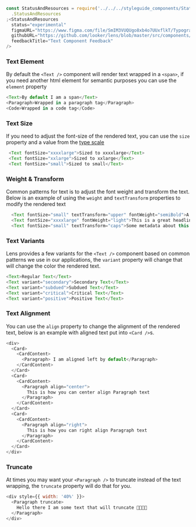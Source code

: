 ```js noeditor
const StatusAndResources = require('../../../styleguide_components/StatusAndResources')
  .StatusAndResources
;<StatusAndResources
  status="experimental"
  figmaURL="https://www.figma.com/file/SmIM3VUQUgo8xb4o7UUxflkT/Typography"
  githubURL="https://github.com/looker/lens/blob/master/src/components/Text/Text.tsx"
  feedbackTitle="Text Component Feedback"
/>
```

### Text Element

By default the `<Text />` component will render text wrapped in a `<span>`, if you need another html element for semantic purposes you can use the `element` property

```js
<Text>By default I am a span</Text>
<Paragraph>Wrapped in a paragraph tag</Paragraph>
<Code>Wrapped in a code tag</Code>
```

<div class="doc-section-divider"></div>

### Text Size

If you need to adjust the font-size of the rendered text, you can use the `size` property and a value from the [type scale](/#!/Typography)

```js
 <Text fontSize="xxxxlarge">Sized to xxxxlarge</Text>
 <Text fontSize="xxlarge">Sized to xxlarge</Text>
 <Text fontSize="small">Sized to small</Text>
```

<div class="doc-section-divider"></div>

### Weight & Transform

Common patterns for text is to adjust the font weight and transform the text. Below is an example of using the `weight` and `textTransform` properties to modify the rendered text

```js
  <Text fontSize="small" textTransform="upper" fontWeight="semiBold">A great story</Text>
  <Text fontSize="xxxxlarge" fontWeight="light">This is a great headline</Text>
  <Text fontSize="small" textTransform="caps">Some metadata about this story</Text>
```

<div class="doc-section-divider"></div>

### Text Variants

Lens provides a few variants for the `<Text />` component based on common patterns we use in our applications, the `variant` property will change that will change the color the rendered text.

```js
<Text>Regular Text</Text>
<Text variant="secondary">Secondary Text</Text>
<Text variant="subdued">Subdued Text</Text>
<Text variant="critical">Critical Text</Text>
<Text variant="positive">Positive Text</Text>
```

<div class="doc-section-divider"></div>

### Text Alignment

You can use the `align` property to change the alignment of the rendered text, below is an example with aligned text put into `<Card />`s.

```js
<div>
  <Card>
    <CardContent>
      <Paragraph> I am aligned left by default</Paragraph>
    </CardContent>
  </Card>
  <Card>
    <CardContent>
      <Paragraph align="center">
        This is how you can center align Paragraph text
      </Paragraph>
    </CardContent>
  </Card>
  <Card>
    <CardContent>
      <Paragraph align="right">
        This is how you can right align Paragraph text
      </Paragraph>
    </CardContent>
  </Card>
</div>
```

### Truncate

At times you may want your `<Paragraph />` to truncate instead of the text wrapping, the `truncate` property will do that for you.

```js
<div style={{ width: '40%' }}>
  <Paragraph truncate>
    Hello there I am some text that will truncate 🍕🥑🍪🥓
  </Paragraph>
</div>
```
